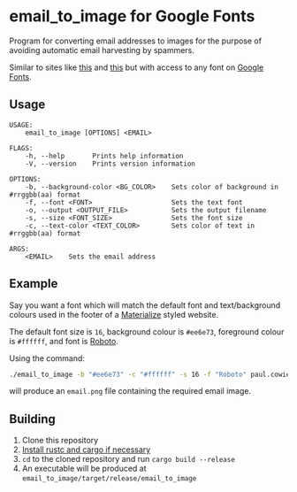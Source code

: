 # email\_to\_image for Google Fonts

Program for converting email addresses to images for the purpose of avoiding automatic email harvesting by spammers.

Similar to sites like [this](http://www.generateit.net/email-to-image/index.php) and [this](http://safemail.justlikeed.net/) but with access to any font on [Google Fonts](https://fonts.google.com/).

## Usage

```
USAGE:
    email_to_image [OPTIONS] <EMAIL>

FLAGS:
    -h, --help       Prints help information
    -V, --version    Prints version information

OPTIONS:
    -b, --background-color <BG_COLOR>    Sets color of background in #rrggbb(aa) format
    -f, --font <FONT>                    Sets the text font
    -o, --output <OUTPUT_FILE>           Sets the output filename
    -s, --size <FONT_SIZE>               Sets the font size
    -c, --text-color <TEXT_COLOR>        Sets color of text in #rrggbb(aa) format

ARGS:
    <EMAIL>    Sets the email address
```

## Example

Say you want a font which will match the default font and text/background colours used in the footer of a [Materialize](http://materializecss.com/footer.html) styled website.

The default font size is `16`, background colour is `#ee6e73`, foreground colour is `#ffffff`, and font is [Roboto](https://fonts.google.com/specimen/Roboto).

Using the command:

```bash
./email_to_image -b "#ee6e73" -c "#ffffff" -s 16 -f "Roboto" paul.cowie@ntlworld.com
```

will produce an `email.png` file containing the required email image.

## Building 

1. Clone this repository
2. [Install rustc and cargo if necessary](https://www.rust-lang.org/en-US/install.html)
3. `cd` to the cloned repository and run `cargo build --release`
4. An executable will be produced at `email_to_image/target/release/email_to_image`
